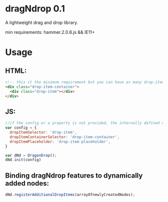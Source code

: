 # dragNdrop 0.1
A lightweight drag and drop library.

min requirements: hammer.2.0.8.js && IE11+


# Usage
## HTML:
```HTML
<!-- this it the minimum requirement but you can have as many drop-item-containers and drop-items as you like -->
<div class="drop-item-container">
  <div class="drop-item"></div>
</div>
```
## JS:
```javascript
//if the config or a property is not provided, the internally defined class names will be used.
var config = {
  dropItemSelector: 'drop-item',
  dropItemContainerSelector: 'drop-item-container',
  dropItemPlaceholder: 'drop-item-placeholder',
}

var dNd = DragonDrop();
dNd.init(config)
```

## Binding dragNdrop features to dynamically added nodes:
```javascript
dNd.registerAdditionalDropItems(arrayOfnewlyCreatedNodes);
```
    
    
